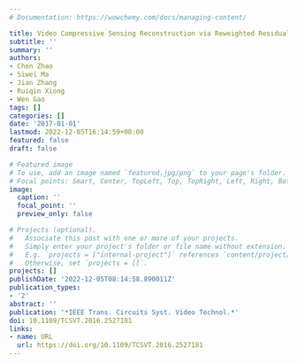 ```yaml
---
# Documentation: https://wowchemy.com/docs/managing-content/

title: Video Compressive Sensing Reconstruction via Reweighted Residual Sparsity
subtitle: ''
summary: ''
authors:
- Chen Zhao
- Siwei Ma
- Jian Zhang
- Ruiqin Xiong
- Wen Gao
tags: []
categories: []
date: '2017-01-01'
lastmod: 2022-12-05T16:14:59+08:00
featured: false
draft: false

# Featured image
# To use, add an image named `featured.jpg/png` to your page's folder.
# Focal points: Smart, Center, TopLeft, Top, TopRight, Left, Right, BottomLeft, Bottom, BottomRight.
image:
  caption: ''
  focal_point: ''
  preview_only: false

# Projects (optional).
#   Associate this post with one or more of your projects.
#   Simply enter your project's folder or file name without extension.
#   E.g. `projects = ["internal-project"]` references `content/project/deep-learning/index.md`.
#   Otherwise, set `projects = []`.
projects: []
publishDate: '2022-12-05T08:14:58.890011Z'
publication_types:
- '2'
abstract: ''
publication: '*IEEE Trans. Circuits Syst. Video Technol.*'
doi: 10.1109/TCSVT.2016.2527181
links:
- name: URL
  url: https://doi.org/10.1109/TCSVT.2016.2527181
---
```

